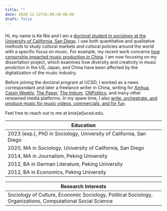 ```yaml
---
title: ""
date: 2020-12-22T16:08:50-08:00
draft: false
---
```


###

Hi, my name is Ke Nie and I am a [doctoral student in sociology at the University of California, San Diego](https://sociology.ucsd.edu/people/graduate-students/ke-nie.html). I use both quantitative and qualitative methods to study cultural markets and cultural policies around the world with a specific focus on music. For example, my recent work concerns [how censorship impacted music production in China](/posts/hiphop_censorship_computational/). I am now focusing on my dissertation project, which examines how diversity and creativity in music prodction in the US, Japan, and China have been affected by the digitalization of the music industry. 

Before joining the doctoral program at UCSD, I worked as a news correspondant and later a freelance writer in China, writing for [Xinhua](http://www.xinhuanet.com/), [Caixin Weekly](http://weekly.caixin.com/), [The Paper](http://thepaper.cn/), [The Initium](http://theinitium.com/), [CNPolitics](http://cnpolitics.org/), and many other renowned media platforms. In my spare time, I also [write, orchestrate, and produce music for music videos, commercials, and for fun](https://soundcloud.com/keniejimiproject/).

Feel free to reach out to me at knie[at]ucsd.edu.

| Education |
|---|
| 2023 (exp.), PhD in Sociology, University of California, San Diego |
| 2020, MA in Sociology, University of California, San Diego |
| 2014, MA in Journalism, Peking University |
| 2012, BA in German Literature, Peking University |
| 2012, BA in Economics, Peking University |

| Research Interests |
|---|
| Sociology of Culture, Economic Sociology, Political Sociology, Organizations, Computational Social Science | 

